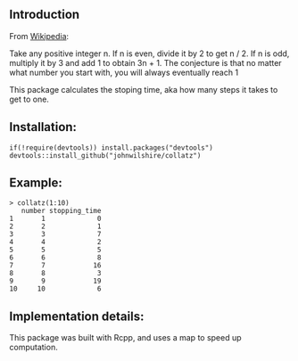 ## Introduction
From [Wikipedia](https://en.wikipedia.org/wiki/Collatz_conjecture):

Take any positive integer n. If n is even, divide it by 2 to get n / 2. If n is odd, multiply it by 3 and add 1 to obtain 3n + 1. The conjecture is that no matter what number you start with, you will always eventually reach 1

This package calculates the stoping time, aka how many steps it takes to get  to one.

## Installation:
```{r}
if(!require(devtools)) install.packages("devtools")
devtools::install_github("johnwilshire/collatz")
```

## Example:

```{r}
> collatz(1:10)
   number stopping_time
1       1             0
2       2             1
3       3             7
4       4             2
5       5             5
6       6             8
7       7            16
8       8             3
9       9            19
10     10             6
```
## Implementation details:
This package was built with Rcpp, and uses a map to speed up computation.

